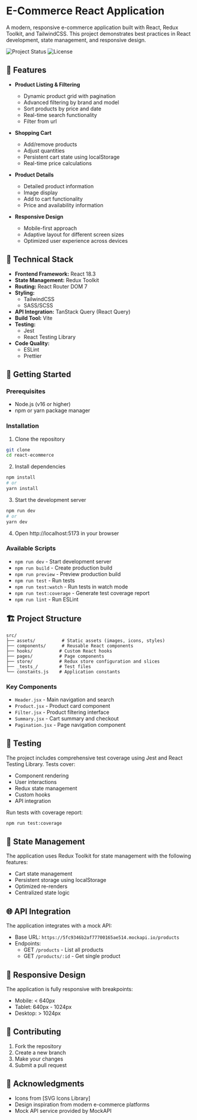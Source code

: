 # E-Commerce React Application

A modern, responsive e-commerce application built with React, Redux Toolkit, and TailwindCSS. This project demonstrates best practices in React development, state management, and responsive design.

![Project Status](https://img.shields.io/badge/status-active-success.svg)
![License](https://img.shields.io/badge/license-MIT-blue.svg)

## 🌟 Features

- **Product Listing & Filtering**

  - Dynamic product grid with pagination
  - Advanced filtering by brand and model
  - Sort products by price and date
  - Real-time search functionality
  - Filter from url

- **Shopping Cart**

  - Add/remove products
  - Adjust quantities
  - Persistent cart state using localStorage
  - Real-time price calculations

- **Product Details**

  - Detailed product information
  - Image display
  - Add to cart functionality
  - Price and availability information

- **Responsive Design**
  - Mobile-first approach
  - Adaptive layout for different screen sizes
  - Optimized user experience across devices

## 🔧 Technical Stack

- **Frontend Framework:** React 18.3
- **State Management:** Redux Toolkit
- **Routing:** React Router DOM 7
- **Styling:**
  - TailwindCSS
  - SASS/SCSS
- **API Integration:** TanStack Query (React Query)
- **Build Tool:** Vite
- **Testing:**
  - Jest
  - React Testing Library
- **Code Quality:**
  - ESLint
  - Prettier

## 🚀 Getting Started

### Prerequisites

- Node.js (v16 or higher)
- npm or yarn package manager

### Installation

1. Clone the repository

```bash
git clone
cd react-ecommerce
```

2. Install dependencies

```bash
npm install
# or
yarn install
```

3. Start the development server

```bash
npm run dev
# or
yarn dev
```

4. Open http://localhost:5173 in your browser

### Available Scripts

- `npm run dev` - Start development server
- `npm run build` - Create production build
- `npm run preview` - Preview production build
- `npm run test` - Run tests
- `npm run test:watch` - Run tests in watch mode
- `npm run test:coverage` - Generate test coverage report
- `npm run lint` - Run ESLint

## 🏗️ Project Structure

```
src/
├── assets/          # Static assets (images, icons, styles)
├── components/      # Reusable React components
├── hooks/          # Custom React hooks
├── pages/          # Page components
├── store/          # Redux store configuration and slices
├── _tests_/        # Test files
└── constants.js    # Application constants
```

### Key Components

- `Header.jsx` - Main navigation and search
- `Product.jsx` - Product card component
- `Filter.jsx` - Product filtering interface
- `Summary.jsx` - Cart summary and checkout
- `Pagination.jsx` - Page navigation component

## 🧪 Testing

The project includes comprehensive test coverage using Jest and React Testing Library. Tests cover:

- Component rendering
- User interactions
- Redux state management
- Custom hooks
- API integration

Run tests with coverage report:

```bash
npm run test:coverage
```

## 🔄 State Management

The application uses Redux Toolkit for state management with the following features:

- Cart state management
- Persistent storage using localStorage
- Optimized re-renders
- Centralized state logic

## 🌐 API Integration

The application integrates with a mock API:

- Base URL: `https://5fc9346b2af77700165ae514.mockapi.io/products`
- Endpoints:
  - GET `/products` - List all products
  - GET `/products/:id` - Get single product

## 📱 Responsive Design

The application is fully responsive with breakpoints:

- Mobile: < 640px
- Tablet: 640px - 1024px
- Desktop: > 1024px

## 🤝 Contributing

1. Fork the repository
2. Create a new branch
3. Make your changes
4. Submit a pull request

## 🙏 Acknowledgments

- Icons from [SVG Icons Library]
- Design inspiration from modern e-commerce platforms
- Mock API service provided by MockAPI
